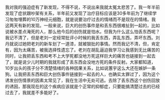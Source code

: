 我对我的强迫症有了新发现，不得不说，不说出来我就太冤太悲苦了。我一年半前发现了症状跟吵架有关系，半年前又发现了治疗目标应该是30多年前为了继续学习匆匆埋葬的10万神经元细胞，就是说要治疗过去的情绪而不是现在的情绪。我这两天有新的发现。一般来说，巨大的创伤事件是和丢东西很难扯到一起的，比如说被水差点淹死的人，那么他今后的创伤就是怕水。但我为什么这么怕丢东西呢？我记不清了，但是老刘一定经常批评小时候的我丢东西，弄乱东西，弄坏东西。刘丹就说过她把老刘的新车划了一道漆，就被狠批的事情。然而我记不清，但，肯定有，因为太痛苦，被我选择性遗忘了。老刘在胡乱逼迫我学习让我感到无比痛苦的同时，让我把丢东西和考不上大学死都没地方死这样巨大的痛苦也链接到一起去了，就是说少儿时期的我就形成了丢东西会没地方死的条件反射。大家都知道，10岁出头的孩子分不清楚情绪的各种因果关系，比如说蕙宇这么大还在嫉妒一条狗。让我把丢东西和巨大创伤事件链接到一起去的人，也确实太罪过了，因为这个诱发创伤情景的因素太常见了，我在生活中无处可逃。去除了丢东西这个创伤回放的诱因，那我现在的这个疾病应该就是个正常的抑郁症，只要能搞清楚过去的已经过去了，我就差不多能好了。